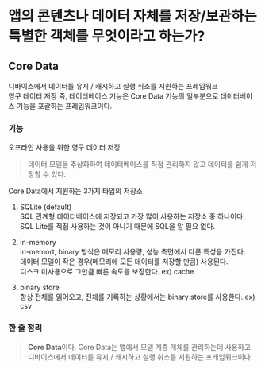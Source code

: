# 앱의 콘텐츠나 데이터 자체를 저장/보관하는 특별한 객체를 무엇이라고 하는가?

## Core Data

디바이스에서 데이터를 유지 / 캐시하고 실행 취소를 지원하는 프레임워크  
영구 데이터 저장 즉, 데이터베이스 기능은 Core Data 기능의 일부분으로 데이터베이스 기능을 포괄하는 프레임워크이다.

### 기능

오프라인 사용을 위한 영구 데이터 저장

> 데이터 모델을 추상화하여 데이터베이스를 직접 관리하지 않고 데이터를 쉽게 저장할 수 있다.

Core Data에서 지원하는 3가지 타입의 저장소

1. SQLite (default)  
   SQL 관계형 데이터베이스에 저장되고 가장 많이 사용하는 저장소 중 하나이다.  
   SQL Lite를 직접 사용하는 것이 아니기 때문에 SQL을 알 필요 없다.

2. in-memory  
   in-memort, binary 방식은 메모리 사용량, 성능 측면에서 다른 특성을 가진다.  
   데이터 모델이 작은 경우(메모리에 모든 데이터를 저장할 만큼) 사용된다.  
   디스크 미사용으로 그만큼 빠른 속도를 보장한다. ex) cache

3. binary store  
   항상 전체를 읽어오고, 전체를 기록하는 상황에서는 binary store를 사용한다. ex) csv

### 한 줄 정리

> **Core Data**이다. Core Data는 앱에서 모델 계층 개체를 관리하는데 사용하고 디바이스에서 데이터를 유지 / 캐시하고 실행 취소를 지원하는 프레임워크이다.
